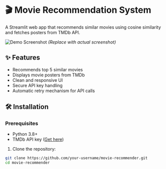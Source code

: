 # 🎬 Movie Recommendation System

A Streamlit web app that recommends similar movies using cosine similarity and fetches posters from TMDb API.

![Demo Screenshot](https://via.placeholder.com/800x400.png?text=Movie+Recommender+Demo) 
*(Replace with actual screenshot)*

## ✨ Features
- Recommends top 5 similar movies
- Displays movie posters from TMDb
- Clean and responsive UI
- Secure API key handling
- Automatic retry mechanism for API calls

## 🛠️ Installation

### Prerequisites
- Python 3.8+
- TMDb API key ([Get here](https://www.themoviedb.org/settings/api))

1. Clone the repository:
```bash
git clone https://github.com/your-username/movie-recommender.git
cd movie-recommender
